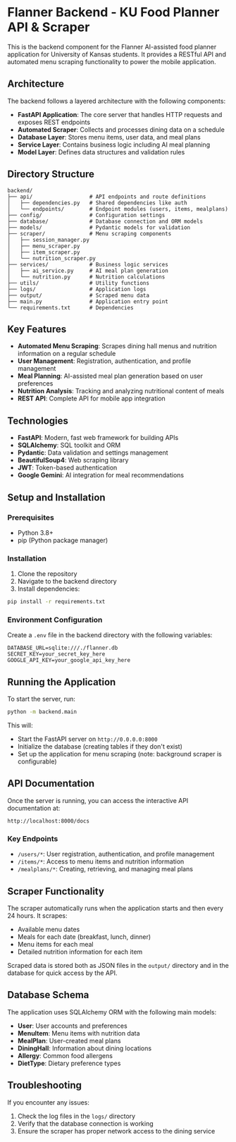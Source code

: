 # Flanner Backend - KU Food Planner API & Scraper

This is the backend component for the Flanner AI-assisted food planner application for University of Kansas students. It provides a RESTful API and automated menu scraping functionality to power the mobile application.

## Architecture

The backend follows a layered architecture with the following components:

- **FastAPI Application**: The core server that handles HTTP requests and exposes REST endpoints
- **Automated Scraper**: Collects and processes dining data on a schedule
- **Database Layer**: Stores menu items, user data, and meal plans
- **Service Layer**: Contains business logic including AI meal planning
- **Model Layer**: Defines data structures and validation rules

## Directory Structure

```
backend/
├── api/                  # API endpoints and route definitions
│   ├── dependencies.py   # Shared dependencies like auth
│   └── endpoints/        # Endpoint modules (users, items, mealplans)
├── config/               # Configuration settings
├── database/             # Database connection and ORM models
├── models/               # Pydantic models for validation
├── scraper/              # Menu scraping components
│   ├── session_manager.py
│   ├── menu_scraper.py
│   ├── item_scraper.py
│   └── nutrition_scraper.py
├── services/             # Business logic services
│   ├── ai_service.py     # AI meal plan generation
│   └── nutrition.py      # Nutrition calculations
├── utils/                # Utility functions
├── logs/                 # Application logs
├── output/               # Scraped menu data
├── main.py               # Application entry point
└── requirements.txt      # Dependencies
```

## Key Features

- **Automated Menu Scraping**: Scrapes dining hall menus and nutrition information on a regular schedule
- **User Management**: Registration, authentication, and profile management
- **Meal Planning**: AI-assisted meal plan generation based on user preferences
- **Nutrition Analysis**: Tracking and analyzing nutritional content of meals
- **REST API**: Complete API for mobile app integration

## Technologies

- **FastAPI**: Modern, fast web framework for building APIs
- **SQLAlchemy**: SQL toolkit and ORM
- **Pydantic**: Data validation and settings management
- **BeautifulSoup4**: Web scraping library
- **JWT**: Token-based authentication
- **Google Gemini**: AI integration for meal recommendations

## Setup and Installation

### Prerequisites

- Python 3.8+
- pip (Python package manager)

### Installation

1. Clone the repository
2. Navigate to the backend directory
3. Install dependencies:

```bash
pip install -r requirements.txt
```

### Environment Configuration

Create a `.env` file in the backend directory with the following variables:

```
DATABASE_URL=sqlite:///./flanner.db
SECRET_KEY=your_secret_key_here
GOOGLE_API_KEY=your_google_api_key_here
```

## Running the Application

To start the server, run:

```bash
python -m backend.main
```

This will:
- Start the FastAPI server on `http://0.0.0.0:8000`
- Initialize the database (creating tables if they don't exist)
- Set up the application for menu scraping (note: background scraper is configurable)

## API Documentation

Once the server is running, you can access the interactive API documentation at:

```
http://localhost:8000/docs
```

### Key Endpoints

- `/users/*`: User registration, authentication, and profile management
- `/items/*`: Access to menu items and nutrition information
- `/mealplans/*`: Creating, retrieving, and managing meal plans

## Scraper Functionality

The scraper automatically runs when the application starts and then every 24 hours. It scrapes:

- Available menu dates
- Meals for each date (breakfast, lunch, dinner)
- Menu items for each meal
- Detailed nutrition information for each item

Scraped data is stored both as JSON files in the `output/` directory and in the database for quick access by the API.

## Database Schema

The application uses SQLAlchemy ORM with the following main models:

- **User**: User accounts and preferences
- **MenuItem**: Menu items with nutrition data
- **MealPlan**: User-created meal plans
- **DiningHall**: Information about dining locations
- **Allergy**: Common food allergens
- **DietType**: Dietary preference types

## Troubleshooting

If you encounter any issues:

1. Check the log files in the `logs/` directory
2. Verify that the database connection is working
3. Ensure the scraper has proper network access to the dining service
